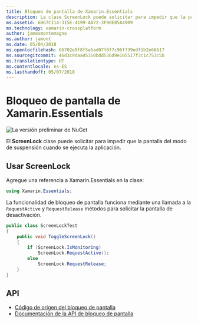 ```yaml
---
title: Bloqueo de pantalla de Xamarin.Essentials
description: La clase ScreenLock puede solicitar para impedir que la pantalla del modo de suspensión cuando se ejecuta la aplicación.
ms.assetid: 6B67C114-315E-4199-AA72-3F90E85A4909
ms.technology: xamarin-crossplatform
author: jamesmontemagno
ms.author: jamont
ms.date: 05/04/2018
ms.openlocfilehash: 66702e9f8f5e6ad07f8f7c96f739edf1b2e66617
ms.sourcegitcommit: 46d3c9daa45350bdd536d9e105517f3c1c753c5b
ms.translationtype: HT
ms.contentlocale: es-ES
ms.lasthandoff: 05/07/2018
---
```

# <a name="xamarinessentials-screen-lock"></a>Bloqueo de pantalla de Xamarin.Essentials

![La versión preliminar de NuGet](~/media/shared/pre-release.png)

El **ScreenLock** clase puede solicitar para impedir que la pantalla del modo de suspensión cuando se ejecuta la aplicación.

## <a name="using-screenlock"></a>Usar ScreenLock

Agregue una referencia a Xamarin.Essentials en la clase:

```csharp
using Xamarin.Essentials;
```

La funcionalidad de bloqueo de pantalla funciona mediante una llamada a la `RequestActive` y `RequestRelease` métodos para solicitar la pantalla de desactivación.

```csharp
public class ScreenLockTest
{
    public void ToggleScreenLock()
    {
        if (ScreenLock.IsMonitoring)
            ScreenLock.RequestActive();
        else
            ScreenLock.RequestRelease;
    }
}
```

## <a name="api"></a>API

- [Código de origen del bloqueo de pantalla](https://github.com/xamarin/Essentials/tree/master/Essentials/ScreenLock)
- [Documentación de la API de bloqueo de pantalla](xref:Xamarin.Essentials.ScreenLock)
